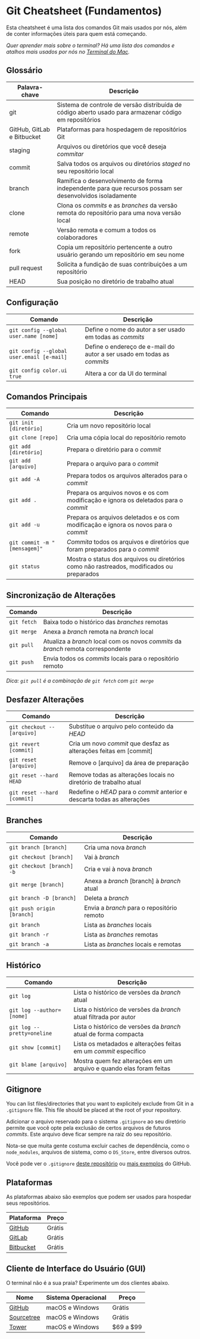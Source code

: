 # Git Cheatsheet (Fundamentos)

Esta cheatsheet é uma lista dos comandos Git mais usados por nós, além de conter informações úteis para quem está começando.

_Quer aprender mais sobre o terminal? Há uma lista dos comandos e atalhos mais usados por nós no [Terminal do Mac](https://github.com/0nn0/terminal-mac-cheatsheet/tree/master/Português)._

## Glossário

| Palavra-chave              | Descrição                                                                                                |
| -------------------------- | -------------------------------------------------------------------------------------------------------- |
| git                        | Sistema de controle de versão distribuída de código aberto usado para armazenar código em repositórios   |
| GitHub, GitLab e Bitbucket | Plataformas para hospedagem de repositórios Git                                                          |
| staging                    | Arquivos ou diretórios que você deseja _commitar_                                                        |
| commit                     | Salva todos os arquivos ou diretórios _staged_ no seu repositório local                                  |
| branch                     | Ramifica o desenvolvimento de forma independente para que recursos possam ser desenvolvidos isoladamente |
| clone                      | Clona os _commits_ e as _branches_ da versão remota do repositório para uma nova versão local            |
| remote                     | Versão remota e comum a todos os colaboradores                                                           |
| fork                       | Copia um repositório pertencente a outro usuário gerando um repositório em seu nome                      |
| pull request               | Solicita a fundição de suas contribuições a um repositório                                               |
| HEAD                       | Sua posição no diretório de trabalho atual                                                               |

## Configuração

| Comando                                   | Descrição                                                              |
| ----------------------------------------- | ---------------------------------------------------------------------- |
| `git config --global user.name [nome]`    | Define o nome do autor a ser usado em todas as _commits_               |
| `git config --global user.email [e-mail]` | Define o endereço de e-mail do autor a ser usado em todas as _commits_ |
| `git config color.ui true`                | Altera a cor da UI do terminal                                         |

## Comandos Principais

| Comando                      | Descrição                                                                                 |
| ---------------------------- | ----------------------------------------------------------------------------------------- |
| `git init [diretório]`       | Cria um novo repositório local                                                            |
| `git clone [repo]`           | Cria uma cópia local do repositório remoto                                                |
| `git add [diretório]`        | Prepara o diretório para o _commit_                                                       |
| `git add [arquivo]`          | Prepara o arquivo para o _commit_                                                         |
| `git add -A`                 | Prepara todos os arquivos alterados para o _commit_                                       |
| `git add .`                  | Prepara os arquivos novos e os com modificação e ignora os deletados para o _commit_      |
| `git add -u`                 | Prepara os arquivos deletados e os com modificação e ignora os novos para o _commit_      |
| `git commit -m "[mensagem]"` | _Commita_ todos os arquivos e diretórios que foram preparados para o _commit_             |
| `git status`                 | Mostra o status dos arquivos ou diretórios como não rastreados, modificados ou preparados |

## Sincronização de Alterações

| Comando     | Descrição                                                                          |
| ----------- | ---------------------------------------------------------------------------------- |
| `git fetch` | Baixa todo o histórico das _branches_ remotas                                      |
| `git merge` | Anexa a _branch_ remota na _branch_ local                                          |
| `git pull`  | Atualiza a _branch_ local com os novos _commits_ da _branch_ remota correspondente |
| `git push`  | Envia todos os _commits_ locais para o repositório remoto                          |

_Dica: `git pull` é a combinação de `git fetch` com `git merge`_

## Desfazer Alterações

| Comando                     | Descrição                                                                 |
| --------------------------- | ------------------------------------------------------------------------- |
| `git checkout -- [arquivo]` | Substitue o arquivo pelo conteúdo da _HEAD_                               |
| `git revert [commit]`       | Cria um novo _commit_ que desfaz as alterações feitas em [commit]         |
| `git reset [arquivo]`       | Remove o [arquivo] da área de preparação                                  |
| `git reset --hard HEAD`     | Remove todas as alterações locais no diretório de trabalho atual          |
| `git reset --hard [commit]` | Redefine o _HEAD_ para o _commit_ anterior e descarta todas as alterações |

## Branches

| Comando                    | Descrição                                  |
| -------------------------- | ------------------------------------------ |
| `git branch [branch]`      | Cria uma nova _branch_                     |
| `git checkout [branch]`    | Vai à _branch_                             |
| `git checkout [branch] -b` | Cria e vai à nova _branch_                 |
| `git merge [branch]`       | Anexa a _branch_ [branch] à _branch_ atual |
| `git branch -D [branch]`   | Deleta a _branch_                          |
| `git push origin [branch]` | Envia a _branch_ para o repositório remoto |
| `git branch`               | Lista as _branches_ locais                 |
| `git branch -r`            | Lista as _branches_ remotas                |
| `git branch -a`            | Lista as _branches_ locais e remotas       |

## Histórico

| Comando                    | Descrição                                                           |
| -------------------------- | ------------------------------------------------------------------- |
| `git log`                  | Lista o histórico de versões da _branch_ atual                      |
| `git log --author=[nome]`  | Lista o histórico de versões da _branch_ atual filtrada por autor   |
| `git log --pretty=oneline` | Lista o histórico de versões da _branch_ atual de forma compacta    |
| `git show [commit]`        | Lista os metadados e alterações feitas em um _commit_ específico    |
| `git blame [arquivo]`      | Mostra quem fez alterações em um arquivo e quando elas foram feitas |

## Gitignore

You can list files/directories that you want to explicitely exclude from Git in a `.gitignore` file. This file should be placed at the root of your repository.

Adicionar o arquivo reservado para o sistema `.gitignore` ao seu diretório permite que você opte pela exclusão de certos arquivos de futuros _commits_. Este arquivo deve ficar sempre na raiz do seu repositório.

Nota-se que muita gente costuma excluir caches de dependência, como o `node_modules`, arquivos de sistema, como o `DS_Store`, entre diversos outros.

Você pode ver o `.gitignore` [deste repositório](https://github.com/0nn0/git-basics-cheatsheet/blob/master/.gitignore) ou [mais exemplos](https://github.com/github/gitignore) do GitHub.

## Plataformas

As plataformas abaixo são exemplos que podem ser usados para hospedar seus repositórios.

| Plataforma                         | Preço  |
| ---------------------------------- | ------ |
| [GitHub](https://github.com)       | Grátis |
| [GitLab](https://gitlab.com)       | Grátis |
| [Bitbucket](https://bitbucket.org) | Grátis |

## Cliente de Interface do Usuário (GUI)

O terminal não é a sua praia? Experimente um dos clientes abaixo.

| Nome                                        | Sistema Operacional | Preço     |
| ------------------------------------------- | ------------------- | --------- |
| [GitHub](https://desktop.github.com)        | macOS e Windows     | Grátis    |
| [Sourcetree](https://www.sourcetreeapp.com) | macOS e Windows     | Grátis    |
| [Tower](https://www.git-tower.com)          | macOS e Windows     | $69 a $99 |
